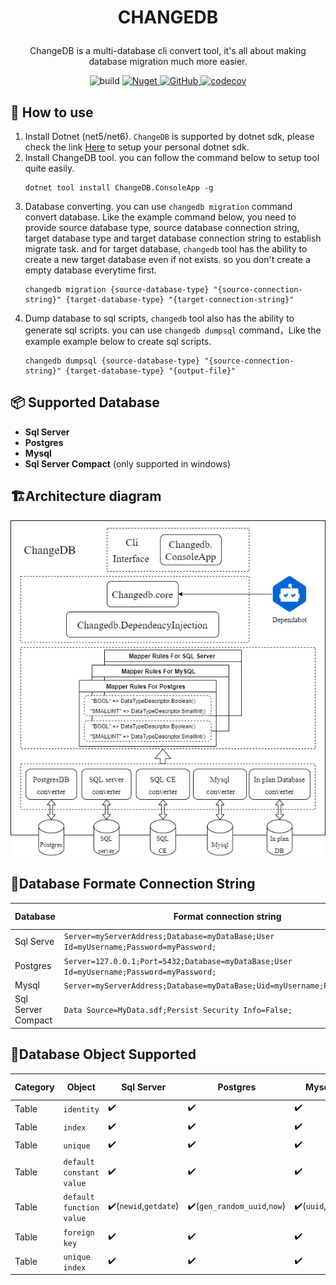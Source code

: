 # <p align="center">CHANGEDB</p>
<p align="center">ChangeDB is a multi-database cli convert tool, it's all about making database migration much more easier. </p>

<p align="center">
<img alt="build" src="https://github.com/yscorecore/changedb/workflows/build/badge.svg" />
<a href="https://img.shields.io/nuget/v/ChangeDB.ConsoleApp">
    <img alt="Nuget" src="https://img.shields.io/nuget/v/ChangeDB.ConsoleApp" />
</a>
<a href="https://github.com/yscorecore/changedb/blob/master/LICENSE">
    <img alt="GitHub" src="https://img.shields.io/github/license/yscorecore/changedb" />
</a>
<a href="https://codecov.io/gh/yscorecore/changedb">
    <img alt="codecov" src="https://codecov.io/gh/yscorecore/changedb/branch/master/graph/badge.svg" />
</a>
</p>

## 📕 How to use


1. Install Dotnet (net5/net6). `ChangeDB` is supported by dotnet sdk, please check the link [Here](https://dotnet.microsoft.com/download/dotnet) to setup your personal dotnet sdk.
1. Install ChangeDB tool. you can follow the command below to setup tool quite easily.
   ```shell
   dotnet tool install ChangeDB.ConsoleApp -g
   ``` 
1. Database converting. you can use `changedb migration` command convert database. Like the example command below, you need to provide source database type, source database connection string, target database type and target database connection string to establish migrate task. and for target database, `changedb` tool has the ability to create a new target database even if not exists. so you don't create a empty database everytime first.
    ```shell
   changedb migration {source-database-type} "{source-connection-string}" {target-database-type} "{target-connection-string}" 
   ```
1. Dump database to sql scripts, `changedb` tool also has the ability to generate sql scripts. you can use `changedb dumpsql` command，Like the example example below to create sql scripts.
   ```shell
   changedb dumpsql {source-database-type} "{source-connection-string}" {target-database-type} "{output-file}" 
   ```

## 📦 Supported Database 

 - **Sql Server**
 - **Postgres**
 - **Mysql**
 - **Sql Server Compact** (only supported in windows)

## 🏗️Architecture diagram

<p align="center">
<img alt="build" src="./res/ArchitectureDiagram.png" />

## 🔗Database Formate Connection String 

|Database | Format connection string  | Extend usages | 
|---|---|---|
|Sql Serve| `Server=myServerAddress;Database=myDataBase;User Id=myUsername;Password=myPassword;` |[Link](https://www.connectionstrings.com/microsoft-data-sqlclient/) |
|Postgres| `Server=127.0.0.1;Port=5432;Database=myDataBase;User Id=myUsername;Password=myPassword;` |[Link](https://www.connectionstrings.com/npgsql/) |
|Mysql| `Server=myServerAddress;Database=myDataBase;Uid=myUsername;Pwd=myPassword;` |[Link](https://www.connectionstrings.com/mysql-connector-net-mysqlconnection/) |
|Sql Server Compact| `Data Source=MyData.sdf;Persist Security Info=False;` |[Link](https://www.connectionstrings.com/sqlserverce-sqlceconnection/)|
    
## 🧩Database Object Supported
| Category | Object | Sql Server| Postgres| Mysql | Sql Server Compact |
|---|---|---|---|---|---|
| Table|`identity`|✔️|✔️|✔️|✔️|
| Table|`index`|✔️|✔️|✔️|✔️|
| Table|`unique`|✔️|✔️|✔️|✔️|
| Table|`default constant value`|✔️|✔️|✔️|✔️|
| Table|`default function value`|✔️(`newid`,`getdate`)|✔️(`gen_random_uuid`,`now`)|✔️(`uuid`,`now`)|✔️(`newid`,`getdate`)|
| Table|`foreign key`|✔️|✔️|✔️|✔️|
| Table|`unique index`|✔️|✔️|✔️|✔️|



